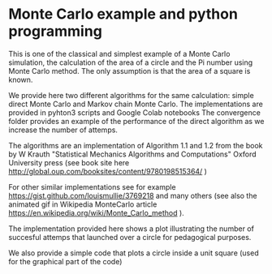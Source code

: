 # Monte Carlo example and python programming

This is one of the classical and simplest example of a Monte Carlo simulation, the calculation of the area of a circle and the Pi number using Monte Carlo method.
The only assumption is that the area of a square is known.

We provide here two different algorithms for the same calculation: simple direct Monte Carlo and Markov chain Monte Carlo.
The implementations are provided in pyhton3 scripts and Google Colab notebooks
The convergence folder provides an example of the performance of the direct algorithm as we increase the number of attemps.

The algorithms are an implementation of Algorithm 1.1 and 1.2 from the book by W Krauth "Statistical Mechanics Algorithms and Computations" Oxford University press (see book site here http://global.oup.com/booksites/content/9780198515364/ )

For other similar implementations see for example https://gist.github.com/louismullie/3769218 and many others (see also the animated gif in Wikipedia MonteCarlo article https://en.wikipedia.org/wiki/Monte_Carlo_method ).

The implementation provided here shows a plot illustrating the number of succesful attemps that launched over a circle for pedagogical purposes.

We also provide a simple code that plots a circle inside a unit square (used for the graphical part of the code)
